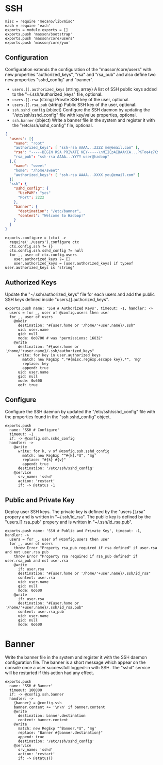 
# SSH

    misc = require 'mecano/lib/misc'
    each = require 'each'
    exports = module.exports = []
    exports.push 'masson/bootstrap'
    exports.push 'masson/core/users'
    exports.push 'masson/core/yum'

## Configuration

Configuration extends the configuration of the "masson/core/users" with
new properties "authorized\_keys", "rsa" and "rsa_pub" and also define
two new properties "sshd\_config" and "banner".

*   `users.[].authorized_keys` (string, array)
    A list of SSH public keys added to the "~/.ssh/authorized_keys" file, optional.
*   `users.[].rsa` (string)
    Private SSH key of the user, optional.
*   `users.[].rsa_pub` (string)
    Public SSH key of the user, optional.
*   `ssh.sshd_config` (object)
    Configure the SSH daemon by updating the "/etc/ssh/sshd_config" file with
    key/value properties, optional.
*   `ssh.banner` (object)
    Write a banner file in the system and register it with the "/etc/ssh/sshd_config" file, optional.


```json
{
  "users": [{
    "name": "root"
    "authorized_keys": [ "ssh-rsa AAAA...ZZZZ me@email.com" ],
    "rsa": "-----BEGIN RSA PRIVATE KEY-----\nMIIEpAIBAAKCA...PKToe4z7C9BqMT7Og==\n-----END RSA PRIVATE KEY-----"
    "rsa_pub": "ssh-rsa AAAA...YYYY user@hadoop"
  },{
    "name": "sweet"
    "home": "/home/sweet"
    "authorized_keys": [ "ssh-rsa AAAA...XXXX you@email.com" ]
  }]
  "ssh": {
    "sshd_config": {
      "UsePAM": "yes"
      "Port": 2222
    },
    "banner": {
      "destination": "/etc/banner",
      "content": "Welcome to Hadoop!"
    }
  }
}
```

    exports.configure = (ctx) ->
      require('./users').configure ctx
      ctx.config.ssh ?= {}
      ctx.config.ssh.sshd_config ?= null
      for _, user of ctx.config.users
        user.authorized_keys ?= []
        user.authorized_keys = [user.authorized_keys] if typeof user.authorized_keys is 'string'

## Authorized Keys

Update the "~/.ssh/authorized_keys" file for each users and add the public SSH keys
defined inside "users.[].authorized_keys".

    exports.push name: 'SSH # Authorized Keys', timeout: -1, handler: ->
      users = for _, user of @config.users then user
      for _, user of users
        @mkdir
          destination: "#{user.home or '/home/'+user.name}/.ssh"
          uid: user.name
          gid: null
          mode: 0o0700 # was "permissions: 16832"
        @write
          destination: "#{user.home or '/home/'+user.name}/.ssh/authorized_keys"
          write: for key in user.authorized_keys
            match: new RegExp ".*#{misc.regexp.escape key}.*", 'mg'
            replace: key
            append: true
          uid: user.name
          gid: null
          mode: 0o600
          eof: true

## Configure

Configure the SSH daemon by updated the "/etc/ssh/sshd_config" file with the
properties found in the "ssh.sshd_config" object.

    exports.push
      name: 'SSH # Configure'
      timeout: -1
      if: -> @config.ssh.sshd_config
      handler: ->
        @write
          write: for k, v of @config.ssh.sshd_config
            match: new RegExp "^#{k}.*$", 'mg'
            replace: "#{k} #{v}"
            append: true
          destination: '/etc/ssh/sshd_config'
        @service
          srv_name: 'sshd'
          action: 'restart'
          if: -> @status -1

## Public and Private Key

Deploy user SSH keys. The private key is defined by the "users.[].rsa"
propery and is written in "~/.ssh/id\_rsa". The public key is defined by
the "users.[].rsa\_pub" propery and is written in "~/.ssh/id\_rsa.pub".

    exports.push name: 'SSH # Public and Private Key', timeout: -1, handler: ->
      users = for _, user of @config.users then user
      for _, user of users
        throw Error "Property rsa_pub required if rsa defined" if user.rsa and not user.rsa_pub
        throw Error "Property rsa required if rsa_pub defined" if user.rsa_pub and not user.rsa
        @write
          if: user.rsa
          destination: "#{user.home or '/home/'+user.name}/.ssh/id_rsa"
          content: user.rsa
          uid: user.name
          gid: null
          mode: 0o600
        @write
          if: user.rsa
          destination: "#{user.home or '/home/'+user.name}/.ssh/id_rsa.pub"
          content: user.rsa_pub
          uid: user.name
          gid: null
          mode: 0o600

# Banner

Write the banner file in the system and register it with the SSH
daemon configuration file. The banner is a short message which appear
on the console once a user successfull logged-in with SSH. The "sshd"
service will be restarted if this action had any effect.

    exports.push
      name: 'SSH # Banner'
      timeout: 100000
      if: -> @config.ssh.banner
      handler: ->
        {banner} = @config.ssh
        banner.content += '\n\n' if banner.content
        @write
          destination: banner.destination
          content: banner.content
        @write
          match: new RegExp "^Banner.*$", 'mg'
          replace: "Banner #{banner.destination}"
          append: true
          destination: '/etc/ssh/sshd_config'
        @service
          srv_name: 'sshd'
          action: 'restart'
          if: -> @status()
